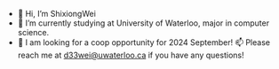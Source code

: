 - 👋 Hi, I’m ShixiongWei
- 🌱 I’m currently studying at University of Waterloo, major in computer science.
- 💞️ I am looking for a coop opportunity for 2024 September! 📫 Please reach me at d33wei@uwaterloo.ca if you have any questions!


<!---
ShixiongWeii/ShixiongWeii is a ✨ special ✨ repository because its `README.md` (this file) appears on your GitHub profile.
You can click the Preview link to take a look at your changes.
--->
